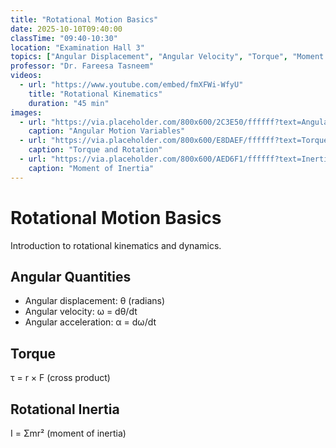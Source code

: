 ```yaml
---
title: "Rotational Motion Basics"
date: 2025-10-10T09:40:00
classTime: "09:40-10:30"
location: "Examination Hall 3"
topics: ["Angular Displacement", "Angular Velocity", "Torque", "Moment of Inertia"]
professor: "Dr. Fareesa Tasneem"
videos:
  - url: "https://www.youtube.com/embed/fmXFWi-WfyU"
    title: "Rotational Kinematics"
    duration: "45 min"
images:
  - url: "https://via.placeholder.com/800x600/2C3E50/ffffff?text=Angular+Motion"
    caption: "Angular Motion Variables"
  - url: "https://via.placeholder.com/800x600/E8DAEF/ffffff?text=Torque"
    caption: "Torque and Rotation"
  - url: "https://via.placeholder.com/800x600/AED6F1/ffffff?text=Inertia"
    caption: "Moment of Inertia"
---
```


# Rotational Motion Basics

Introduction to rotational kinematics and dynamics.

## Angular Quantities
- Angular displacement: θ (radians)
- Angular velocity: ω = dθ/dt
- Angular acceleration: α = dω/dt

## Torque
τ = r × F (cross product)

## Rotational Inertia
I = Σmr² (moment of inertia)
